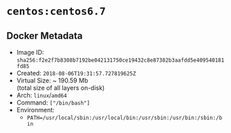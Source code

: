 # `centos:centos6.7`

## Docker Metadata

- Image ID: `sha256:f2e2f7b8308b7192be042131750ce19432c8e87382b3aafdd5e409540181fd85`
- Created: `2018-08-06T19:31:57.727819625Z`
- Virtual Size: ~ 190.59 Mb  
  (total size of all layers on-disk)
- Arch: `linux`/`amd64`
- Command: `["/bin/bash"]`
- Environment:
  - `PATH=/usr/local/sbin:/usr/local/bin:/usr/sbin:/usr/bin:/sbin:/bin`
